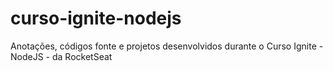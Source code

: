 # curso-ignite-nodejs
Anotações, códigos fonte e projetos desenvolvidos durante o Curso Ignite - NodeJS - da RocketSeat
